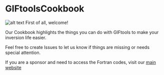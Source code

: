 # GIFtoolsCookbook

![alt text](Cookbook_Landing.png)
First of all, welcome! 

Our Cookbook highlights the things you can do with GIFtools to make your inversion life easier.

Feel free to create Issues to let us know if things are missing or needs special attention.

If you are a sponsor and need to access the Fortran codes, visit our [main website](http://gif.eos.ubc.ca/GIFtools)

